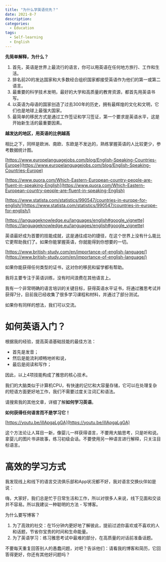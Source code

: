 ```yaml
---
title: "为什么学英语优先？"
date: 2021-8-7
description:
categories:
  - Education
tags:
  - Self-learning
  - English
---
```


**先简单解释，为什么？**

1.  首先，英语是世界上最流行的语言，你可以用英语在任何地方旅行、工作和生活。
2.  排名前20的发达国家和大多数经合组织国家都接受英语作为他们的第一或第二语言。
3.  最重要的科学技术发明，最好的大学和高质量的教育资源，都首先用英语书写。
4.  以英语为母语的国家创造了过去300年的历史，拥有最辉煌的文化和文明，它们也是地球上最强大国家。
5.  最简单的移民方式是通过工作签证和学习签证，第一个要求是英语水平，这是开始新生活的最重要因素。

**越发达的地区，用英语的比例越高**

相比之下，同样是欧洲、南欧、东欧是不发达的，熟练掌握英语的人比较更少，参考数据统计图。

[https://www.europelanguagejobs.com/blog/English-Speaking-Countries-Europe](https://www.europelanguagejobs.com/blog/English-Speaking-Countries-Europe)

[https://www.quora.com/Which-Eastern-European-country-people-are-fluent-in-speaking-English](https://www.quora.com/Which-Eastern-European-country-people-are-fluent-in-speaking-English)

[https://www.statista.com/statistics/990547/countries-in-europe-for-english/](https://www.statista.com/statistics/990547/countries-in-europe-for-english/)

[https://languageknowledge.eu/languages/english#google_vignette](https://languageknowledge.eu/languages/english#google_vignette)

英语最好成为首要的技能成就，这是通往成功的捷径，在这个世界上没有什么能比它更帮助我们了。如果你能掌握英语，你就能得到你想要的一切。

[https://www.british-study.com/en/importance-of-english-language/](https://www.british-study.com/en/importance-of-english-language/)

如果你能获得任何类型的证书，这对你的移民和留学都有帮助。

我将主要专注于英语训练，没有时间浪费在其他语言上。

我有一个非常明确的语言培训的关键目标，获得英语水平证书，将通过雅思考试并获得7分，目前我已经收集了很多学习课程和材料，并通过了部分测试。

如果你有同样的想法，我们可以交流。

# 如何英语入门？

根据我的经验，提高英语基础技能的最佳方法：

- 首先是发音；
- 然后是能流利顺畅地听和说，
- 最后是阅读和写作；

因此，以上4项技能构成了雅思的核心技术。

我们的大脑类似于计算机CPU，有快速的记忆和大容量存储，它可以在处理复杂的短语方面更好地工作，我们不需要过度关注词汇和语法。

请搜索我的其他文章，详细了解**如何学习英语**。

**如何获得任何语言而不是学习它！**

[https://youtu.be/illApgaLgGA](https://youtu.be/illApgaLgGA)

这个方法论让人耳目一新，像婴儿一样获得语言，不要用大脑思考，只是听和说。拿婴儿的图片书讲故事，练习初级会话。不要使用另一种语言进行解释，只关注目标语言。

# 高效的学习方式

我发现线上和线下的语言交流俱乐部和App状况都不好，我对语言交换伙伴如是说：

嗨，大家好，我们总是忙于日常生活和工作，所以对很多人来说，线下见面和交谈并不容易。所以我建议一种聪明的方法 - 写博客。

为什么要写博客？

1.  为了高效的社交：在15分钟内更好地了解彼此，提前过滤你喜欢或不喜欢的人和话题，节省你宝贵的时间和生命能量。
2.  为了英语学习：练习雅思考试中最难的部分，在高质量的对话前准备话题。

不要每天重复回答别人的愚蠢问题，对吧？告诉他们：请看我的博客和简历，它回答得更好，你还有其他好问题吗？

